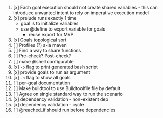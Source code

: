 
1.  [x] Each goal execution should not create shared variables - this can introduce unwanted intent to rely on imperative execution model
2.  [x] prelude runs exactly 1 time
    - goal is to initialize variables
    - use @define to export variable for goals
        - reuse export for MVP
3.  [x] Goals topological sort
4.  [ ] Profiles (?) a-la maven
5.  [ ] Find a way to share functions
6.  [ ] Pre-check? Post-check?
7.  [ ] make @shell configurable
8.  [x] `-p` flag to print generated bash script 
9.  [x] provide goals to run as argument
10. [x] `-h` flag to show all goals
11. [ ] per-goal documentation
12. [ ] Make buildtool to use Buildtoolfile file by default 
13. [ ] Agree on single standard way to run the scenario
14. [x] dependency validation - non-existent dep
15. [x] dependency validation - cycle
16. [ ] @reached_if should run before dependencies